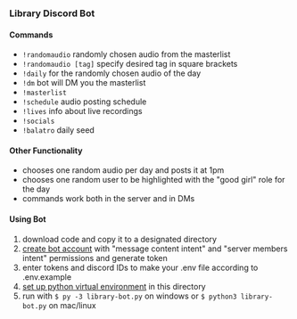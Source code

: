 ### Library Discord Bot

#### Commands
- `!randomaudio` randomly chosen audio from the masterlist
- `!randomaudio [tag]` specify desired tag in square brackets
- `!daily` for the randomly chosen audio of the day
- `!dm` bot will DM you the masterlist
- `!masterlist`
- `!schedule` audio posting schedule
- `!lives` info about live recordings
- `!socials`
- `!balatro` daily seed

#### Other Functionality
- chooses one random audio per day and posts it at 1pm
- chooses one random user to be highlighted with the "good girl" role for the day
- commands work both in the server and in DMs

#### Using Bot
1. download code and copy it to a designated directory 
2. [create bot account](https://discordpy.readthedocs.io/en/stable/discord.html) with "message content intent" and "server members intent" permissions and generate token
3. enter tokens and discord IDs to make your .env file according to .env.example
4. [set up python virtual environment](https://discordpy.readthedocs.io/en/stable/intro.html#virtual-environments) in this directory
5. run with `$ py -3 library-bot.py` on windows or `$ python3 library-bot.py` on mac/linux
